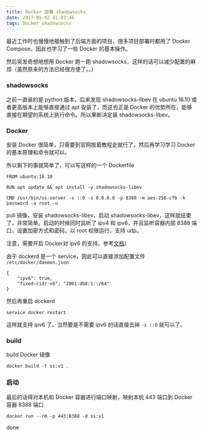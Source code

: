 ```yaml
---
title: Docker 部署 shadowsocks
date: 2017-05-02 01:03:46
tags: Docker shadowsocks
---
```


最近工作时也慢慢地接触到了后端方面的项目，很多项目部署时都用了 Docker Compose。因此也学习了一些 Docker 的基本操作。

然后突发奇想地想用 Docker 跑一跑 shadowsocks，这样的话可以减少配置的麻烦（虽然原来的方法已经很方便了。。）

### shadowsocks

之前一直装的是 python 版本，后来发现 shadowsocks-libev 在 ubuntu 16.10 或者更高版本上能够直接通过 apt 安装了，而这也正是 Docker 的优势所在，能够直接在期望的系统上执行命令。所以果断决定装 shadowsocks-libev。

### Docker

安装 Docker 很简单，只需要到官网按着教程走就行了，然后再学习学习 Docker 的基本原理和命令就可以。

所以剩下的事就简单了，可以写这样的一个 Dockerfile

```
FROM ubuntu:16.10

RUN apt update && apt install -y shadowsocks-libev

CMD /usr/bin/ss-server -s ::0 -s 0.0.0.0 -p 8388 -m aes-256-cfb -k password -a root -u
```

pull 镜像，安装 shadowsocks-libev，启动 shadowsocks-libev，这样就结束了，非常简单。启动的时候同时监听了 ipv4 和 ipv6，并且监听容器内部 8388 端口，设置加密方式和密码，以 root 权限运行，支持 udp。

注意，需要开启 Docker对 ipv6 的支持，参考[文档](https://docs.docker.com/engine/userguide/networking/default_network/ipv6/)）

由于 dockerd 是一个 service，因此可以直接添加配置文件 `/etc/docker/daemon.json`

```
{
    "ipv6": true,
    "fixed-cidr-v6": "2001:db8:1::/64"
}
```

然后再重启 dockerd

```
service docker restart
```

这样就支持 ipv6 了。当然要是不需要 ipv6 的话直接去掉 `-s ::0` 就可以了。

### build

build Docker 镜像

```
docker build -t ss:v1 .
```

### 启动

最后的话得对本机和 Docker 容器进行端口映射，映射本机 443 端口到 Docker 容器 8388 端口

```
docker run --rm -p 443:8388 -d ss:v1
```

done